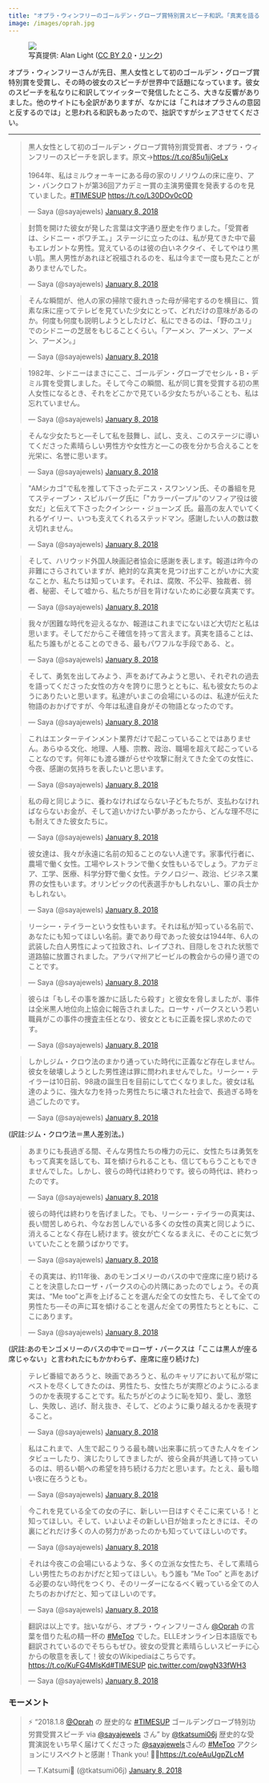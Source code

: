 ```yaml
---
title: "オプラ・ウィンフリーのゴールデン・グローブ賞特別賞スピーチ和訳。「真実を語ることは、私たち誰もがとることのできる、最もパワフルな手段である」"
image: /images/oprah.jpg
---
```


<figure>
    <img src="/images/oprah.jpg" />
    <figcaption>
      写真提供: Alan Light (<a href="http://creativecommons.org/licenses/by/2.0" title="Creative Commons Attribution 2.0">CC BY 2.0</a>・<a href="https://commons.wikimedia.org/w/index.php?curid=22858461">リンク</a>)
    </figcaption>
</figure>

オプラ・ウィンフリーさんが先日、黒人女性として初のゴールデン・グローブ賞特別賞を受賞し、その時の彼女のスピーチが世界中で話題になっています。彼女のスピーチを私なりに和訳してツイッターで発信したところ、大きな反響がありました。他のサイトにも全訳がありますが、なかには「これはオプラさんの意図と反するのでは」と思われる和訳もあったので、拙訳ですがシェアさせてください。

---

<blockquote class="twitter-tweet" data-lang="en" data-conversation="none"><p lang="ja" dir="ltr">黒人女性として初のゴールデン・グローブ賞特別賞受賞者、オプラ・ウィンフリーのスピーチを訳します。原文→<a href="https://t.co/85u1jjGeLx">https://t.co/85u1jjGeLx</a><br><br>1964年、私はミルウォーキーにある母の家のリノリウムの床に座り、アン・バンクロフトが第36回アカデミー賞の主演男優賞を発表するのを見ていました。<a href="https://twitter.com/hashtag/TIMESUP?src=hash&amp;ref_src=twsrc%5Etfw">#TIMESUP</a> <a href="https://t.co/L30DOv0cOD">https://t.co/L30DOv0cOD</a></p>&mdash; Saya (@sayajewels) <a href="https://twitter.com/sayajewels/status/950322922542911488?ref_src=twsrc%5Etfw">January 8, 2018</a></blockquote>

<blockquote class="twitter-tweet" data-lang="en" data-conversation="none"><p lang="ja" dir="ltr">封筒を開けた彼女が発した言葉は文字通り歴史を作りました。「受賞者は、シドニー・ポワチエ。」ステージに立ったのは、私が見てきた中で最もエレガントな男性。覚えているのは彼の白いネクタイ、そしてやはり黒い肌。黒人男性があれほど祝福されるのを、私は今まで一度も見たことがありませんでした。</p>&mdash; Saya (@sayajewels) <a href="https://twitter.com/sayajewels/status/950328402422059008?ref_src=twsrc%5Etfw">January 8, 2018</a></blockquote>

<blockquote class="twitter-tweet" data-lang="en" data-conversation="none"><p lang="ja" dir="ltr">そんな瞬間が、他人の家の掃除で疲れきった母が帰宅するのを横目に、質素な床に座ってテレビを見ていた少女にとって、どれだけの意味があるのか。何度も何度も説明しようとしたけど、私にできるのは、「野のユリ」でのシドニーの芝居をもじることくらい。「アーメン、アーメン、アーメン、アーメン。」</p>&mdash; Saya (@sayajewels) <a href="https://twitter.com/sayajewels/status/950332875781554177?ref_src=twsrc%5Etfw">January 8, 2018</a></blockquote>

<blockquote class="twitter-tweet" data-lang="en" data-conversation="none"><p lang="ja" dir="ltr">1982年、シドニーはまさにここ、ゴールデン・グローブでセシル・B・デミル賞を受賞しました。そして今この瞬間、私が同じ賞を受賞する初の黒人女性になるとき、それをどこかで見ている少女たちがいることも、私は忘れていません。</p>&mdash; Saya (@sayajewels) <a href="https://twitter.com/sayajewels/status/950335163665334279?ref_src=twsrc%5Etfw">January 8, 2018</a></blockquote>

<blockquote class="twitter-tweet" data-lang="en" data-conversation="none"><p lang="ja" dir="ltr">そんな少女たちと—そして私を鼓舞し、試し、支え、このステージに導いてくださった素晴らしい男性方や女性方と—この夜を分かち合えることを光栄に、名誉に思います。</p>&mdash; Saya (@sayajewels) <a href="https://twitter.com/sayajewels/status/950340015539724289?ref_src=twsrc%5Etfw">January 8, 2018</a></blockquote>

<blockquote class="twitter-tweet" data-lang="en" data-conversation="none"><p lang="ja" dir="ltr">&quot;AMシカゴ&quot;で私を推して下さったデニス・スワンソン氏、その番組を見てスティーブン・スピルバーグ氏に「&quot;カラーパープル&quot;のソフィア役は彼女だ」と伝えて下さったクインシー・ジョーンズ 氏。最高の友人でいてくれるゲイリー、いつも支えてくれるステッドマン。感謝したい人の数は数え切れません。</p>&mdash; Saya (@sayajewels) <a href="https://twitter.com/sayajewels/status/950340639400472577?ref_src=twsrc%5Etfw">January 8, 2018</a></blockquote>

<blockquote class="twitter-tweet" data-lang="en" data-conversation="none"><p lang="ja" dir="ltr">そして、ハリウッド外国人映画記者協会に感謝を表します。報道は昨今の非難にさらされていますが、絶対的な真実を見つけ出すことがいかに大変なことか、私たちは知っています。それは、腐敗、不公平、独裁者、弱者、秘密、そして嘘から、私たちが目を背けないために必要な真実です。</p>&mdash; Saya (@sayajewels) <a href="https://twitter.com/sayajewels/status/950343881417048065?ref_src=twsrc%5Etfw">January 8, 2018</a></blockquote>

<blockquote class="twitter-tweet" data-lang="en" data-conversation="none"><p lang="ja" dir="ltr">我々が困難な時代を迎えるなか、報道はこれまでにないほど大切だと私は思います。そしてだからこそ確信を持って言えます。真実を語ることは、私たち誰もがとることのできる、最もパワフルな手段である、と。</p>&mdash; Saya (@sayajewels) <a href="https://twitter.com/sayajewels/status/950348967648288769?ref_src=twsrc%5Etfw">January 8, 2018</a></blockquote>

<blockquote class="twitter-tweet" data-lang="en" data-conversation="none"><p lang="ja" dir="ltr">そして、勇気を出してみよう、声をあげてみようと思い、それぞれの過去を語ってくださった女性の方々を誇りに思うとともに、私も彼女たちのようにありたいと思います。私達がいまこの会場にいるのは、私達が伝えた物語のおかげですが、今年は私達自身がその物語となったのです。</p>&mdash; Saya (@sayajewels) <a href="https://twitter.com/sayajewels/status/950355533046820864?ref_src=twsrc%5Etfw">January 8, 2018</a></blockquote>

<blockquote class="twitter-tweet" data-lang="en" data-conversation="none"><p lang="ja" dir="ltr">これはエンターテインメント業界だけで起こっていることではありません。あらゆる文化、地理、人種、宗教、政治、職場を超えて起こっていることなのです。何年にも渡る嫌がらせや攻撃に耐えてきた全ての女性に、今夜、感謝の気持ちを表したいと思います。</p>&mdash; Saya (@sayajewels) <a href="https://twitter.com/sayajewels/status/950358297424490496?ref_src=twsrc%5Etfw">January 8, 2018</a></blockquote>

<blockquote class="twitter-tweet" data-lang="en" data-conversation="none"><p lang="ja" dir="ltr">私の母と同じように、養わなければならない子どもたちが、支払わなければならないお金が、そして追いかけたい夢があったから、どんな理不尽にも耐えてきた彼女たちに。</p>&mdash; Saya (@sayajewels) <a href="https://twitter.com/sayajewels/status/950358601255632896?ref_src=twsrc%5Etfw">January 8, 2018</a></blockquote>

<blockquote class="twitter-tweet" data-lang="en" data-conversation="none"><p lang="ja" dir="ltr">彼女達は、我々が永遠に名前の知ることのない人達です。家事代行者に、農場で働く女性。工場やレストランで働く女性もいるでしょう。アカデミア、工学、医療、科学分野で働く女性。テクノロジー、政治、ビジネス業界の女性もいます。オリンピックの代表選手かもしれないし、軍の兵士かもしれない。</p>&mdash; Saya (@sayajewels) <a href="https://twitter.com/sayajewels/status/950359745600172032?ref_src=twsrc%5Etfw">January 8, 2018</a></blockquote>

<blockquote class="twitter-tweet" data-lang="en" data-conversation="none"><p lang="ja" dir="ltr">リーシー・テイラーという女性もいます。それは私が知っている名前で、あなたにも知ってほしい名前。妻であり母であった彼女は1944年、6人の武装した白人男性によって拉致され、レイプされ、目隠しをされた状態で道路脇に放置されました。アラバマ州アビービルの教会からの帰り道でのことです。</p>&mdash; Saya (@sayajewels) <a href="https://twitter.com/sayajewels/status/950365344182419456?ref_src=twsrc%5Etfw">January 8, 2018</a></blockquote>

<blockquote class="twitter-tweet" data-lang="en" data-conversation="none"><p lang="ja" dir="ltr">彼らは「もしその事を誰かに話したら殺す」と彼女を脅しましたが、事件は全米黒人地位向上協会に報告されました。ローサ・パークスという若い職員がこの事件の捜査主任となり、彼女とともに正義を探し求めたのです。</p>&mdash; Saya (@sayajewels) <a href="https://twitter.com/sayajewels/status/950365450273107968?ref_src=twsrc%5Etfw">January 8, 2018</a></blockquote>

<blockquote class="twitter-tweet" data-lang="en" data-conversation="none"><p lang="ja" dir="ltr">しかしジム・クロウ法のまかり通っていた時代に正義など存在しません。彼女を破壊しようとした男性達は罪に問われませんでした。リーシー・テイラーは10日前、98歳の誕生日を目前にして亡くなりました。彼女は私達のように、強大な力を持った男性たちに壊された社会で、長過ぎる時を過ごしたのです。</p>&mdash; Saya (@sayajewels) <a href="https://twitter.com/sayajewels/status/950369046624485378?ref_src=twsrc%5Etfw">January 8, 2018</a></blockquote>

(訳註:ジム・クロウ法＝黒人差別法。)

<blockquote class="twitter-tweet" data-lang="en" data-conversation="none"><p lang="ja" dir="ltr">あまりにも長過ぎる間、そんな男性たちの権力の元に、女性たちは勇気をもって真実を話しても、耳を傾けられることも、信じてもらうこともできませんでした。しかし、彼らの時代は終わりです。彼らの時代は、終わったのです。</p>&mdash; Saya (@sayajewels) <a href="https://twitter.com/sayajewels/status/950369204821049355?ref_src=twsrc%5Etfw">January 8, 2018</a></blockquote>

<blockquote class="twitter-tweet" data-lang="en" data-conversation="none"><p lang="ja" dir="ltr">彼らの時代は終わりを告げました。でも、リーシー・テイラーの真実は、長い間苦しめられ、今なお苦しんでいる多くの女性の真実と同じように、消えることなく存在し続けます。彼女が亡くなるまえに、そのことに気づいていたことを願うばかりです。</p>&mdash; Saya (@sayajewels) <a href="https://twitter.com/sayajewels/status/950373089275125761?ref_src=twsrc%5Etfw">January 8, 2018</a></blockquote>

<blockquote class="twitter-tweet" data-lang="en" data-conversation="none"><p lang="ja" dir="ltr">その真実は、約11年後、あのモンゴメリーのバスの中で座席に座り続けることを決意したローザ・パークスの心の片隅にあったのでしょう。その真実は、“Me too”と声を上げることを選んだ全ての女性たち、そして全ての男性たち—その声に耳を傾けることを選んだ全ての男性たちとともに、ここにあります。</p>&mdash; Saya (@sayajewels) <a href="https://twitter.com/sayajewels/status/950373243730386944?ref_src=twsrc%5Etfw">January 8, 2018</a></blockquote>

(訳註:あのモンゴメリーのバスの中で＝ローザ・パークスは「ここは黒人が座る席じゃない」と言われたにもかかわらず、座席に座り続けた)

<blockquote class="twitter-tweet" data-lang="en" data-conversation="none"><p lang="ja" dir="ltr">テレビ番組であろうと、映画であろうと、私のキャリアにおいて私が常にベストを尽くしてきたのは、男性たち、女性たちが実際どのようにふるまうのかを表現することです。私たちがどのように恥を知り、愛し、激怒し、失敗し、逃げ、耐え抜き、そして、どのように乗り越えるかを表現すること。</p>&mdash; Saya (@sayajewels) <a href="https://twitter.com/sayajewels/status/950377465410592770?ref_src=twsrc%5Etfw">January 8, 2018</a></blockquote>

<blockquote class="twitter-tweet" data-lang="en" data-conversation="none"><p lang="ja" dir="ltr">私はこれまで、人生で起こりうる最も醜い出来事に抗ってきた人々をインタビューしたり、演じたりしてきましたが、彼ら全員が共通して持っているのは、明るい朝への希望を持ち続ける力だと思います。たとえ、最も暗い夜に在ろうとも。</p>&mdash; Saya (@sayajewels) <a href="https://twitter.com/sayajewels/status/950380639945019393?ref_src=twsrc%5Etfw">January 8, 2018</a></blockquote>

<blockquote class="twitter-tweet" data-lang="en" data-conversation="none"><p lang="ja" dir="ltr">今これを見ている全ての女の子に、新しい一日はすぐそこに来ている！と知ってほしい。そして、いよいよその新しい日が始まったときには、その裏にどれだけ多くの人の努力があったのかも知っていてほしいのです。</p>&mdash; Saya (@sayajewels) <a href="https://twitter.com/sayajewels/status/950383406906560513?ref_src=twsrc%5Etfw">January 8, 2018</a></blockquote>

<blockquote class="twitter-tweet" data-lang="en" data-conversation="none"><p lang="ja" dir="ltr">それは今夜この会場にいるような、多くの立派な女性たち、そして素晴らしい男性たちのおかげだと知ってほしい。もう誰も “Me Too” と声をあげる必要のない時代をつくり、そのリーダーになるべく戦っている全ての人たちのおかげだと、知ってほしいのです。</p>&mdash; Saya (@sayajewels) <a href="https://twitter.com/sayajewels/status/950383917105688576?ref_src=twsrc%5Etfw">January 8, 2018</a></blockquote>

<blockquote class="twitter-tweet" data-conversation="none" data-lang="en" data-conversation="none"><p lang="ja" dir="ltr">翻訳は以上です。拙いながら、オプラ・ウィンフリーさん <a href="https://twitter.com/Oprah?ref_src=twsrc%5Etfw">@Oprah</a> の言葉を借りた私の精一杯の <a href="https://twitter.com/hashtag/MeToo?src=hash&amp;ref_src=twsrc%5Etfw">#MeToo</a> でした。ELLEオンライン日本語版でも翻訳されているのでそちらもぜひ。彼女の受賞と素晴らしいスピーチに心からの敬意を表して！彼女のWikipediaはこちらです。<a href="https://t.co/KuFG4MlsKd">https://t.co/KuFG4MlsKd</a><a href="https://twitter.com/hashtag/TIMESUP?src=hash&amp;ref_src=twsrc%5Etfw">#TIMESUP</a> <a href="https://t.co/pwgN33fWH3">pic.twitter.com/pwgN33fWH3</a></p>&mdash; Saya (@sayajewels) <a href="https://twitter.com/sayajewels/status/950386918272876551?ref_src=twsrc%5Etfw">January 8, 2018</a></blockquote>

### モーメント

<blockquote class="twitter-tweet" data-lang="en" data-conversation="none"><p lang="ja" dir="ltr">⚡️ “2018.1.8 <a href="https://twitter.com/Oprah?ref_src=twsrc%5Etfw">@Oprah</a> の 歴史的な <a href="https://twitter.com/hashtag/TIMESUP?src=hash&amp;ref_src=twsrc%5Etfw">#TIMESUP</a> ゴールデングローブ特別功労賞受賞スピーチ via <a href="https://twitter.com/sayajewels?ref_src=twsrc%5Etfw">@sayajewels</a> さん” by <a href="https://twitter.com/tkatsumi06j?ref_src=twsrc%5Etfw">@tkatsumi06j</a> 歴史的な受賞演説をいち早く届けてくださった <a href="https://twitter.com/sayajewels?ref_src=twsrc%5Etfw">@sayajewels</a>さんの <a href="https://twitter.com/hashtag/MeToo?src=hash&amp;ref_src=twsrc%5Etfw">#MeToo</a> アクションにリスペクトと感謝！Thank you! ✌🏼<a href="https://t.co/eAuUgpZLcM">https://t.co/eAuUgpZLcM</a></p>&mdash; T.Katsumi🎸 (@tkatsumi06j) <a href="https://twitter.com/tkatsumi06j/status/950399162901655553?ref_src=twsrc%5Etfw">January 8, 2018</a></blockquote>
